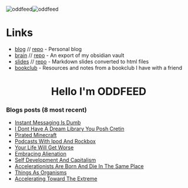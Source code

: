 <p><img align="center" src="https://github-readme-stats.vercel.app/api/top-langs?username=oddfeed&show_icons=true&locale=en&layout=compact" alt="oddfeed" /><img align="center" src="https://github-readme-streak-stats.herokuapp.com/?user=oddfeed&hide_border=true&mode=weekly&card_width=700" alt="oddfeed" /></p>

# Links
- [blog](https://oddfeed.github.io/blog/) // [repo](https://github.com/oddfeed/blog) - Personal blog
- [brain](https://oddfeed.github.io/brain/index.html) // [repo](https://github.com/oddfeed/brain) - An export of my obsidian vault
- [slides](https://oddfeed.github.io/slides/) // [repo](https://github.com/oddfeed/slides) - Markdown slides converted to html files 
- [bookclub](https://github.com/oddfeed/bookclub) - Resources and notes from a bookclub I have with a friend

<h1 align="center">Hello I'm ODDFEED</h1>

### Blogs posts (8 most recent)
<!-- BLOG-POST-LIST:START -->
- [Instant Messaging Is Dumb](https://oddfeed.github.io/blog/Instant-messaging-is-dumb/)
- [I Dont Have A Dream Library You Posh Cretin](https://oddfeed.github.io/blog/I-dont-have-a-dream-library-you-posh-cretin/)
- [Pirated Minecraft](https://oddfeed.github.io/blog/Pirated-Minecraft/)
- [Podcasts With Ipod And Rockbox](https://oddfeed.github.io/blog/Podcasts-with-ipod-and-rockbox/)
- [Your Life Will Get Worse](https://oddfeed.github.io/blog/Your-life-will-get-worse/)
- [Embracing Alienation](https://oddfeed.github.io/blog/Embracing-Alienation/)
- [Self Development And Capitalism](https://oddfeed.github.io/blog/Self-development-and-capitalism/)
- [Accelerationists Are Born And Die In The Same Place](https://oddfeed.github.io/blog/Accelerationists-are-born-and-die-in-the-same-place/)
- [Things As Organisms](https://oddfeed.github.io/blog/Things-as-organisms/)
- [Accelerating Toward The Extreme](https://oddfeed.github.io/blog/Accelerating-toward-the-extreme/)
<!-- BLOG-POST-LIST:END -->



